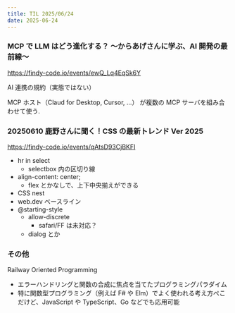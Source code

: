 ```yaml
---
title: TIL 2025/06/24
date: 2025-06-24
---
```


### MCP で LLM はどう進化する？ 〜からあげさんに学ぶ、AI 開発の最前線〜

https://findy-code.io/events/ewQ_Lq4EqSk6Y

AI 連携の規約（実態ではない）

MCP ホスト（Claud for Desktop, Cursor, ...） が複数の MCP サーバを組み合わせて使う.

### 20250610 鹿野さんに聞く！CSS の最新トレンド Ver 2025

https://findy-code.io/events/qAtsD93CjBKFI

- hr in select
  - selectbox 内の区切り線
- align-content: center;
  - flex とかなしで、上下中央揃えができる
- CSS nest
- web.dev ベースライン
- @starting-style
  - allow-discrete
    - safari/FF は未対応？
  - dialog とか

### その他

Railway Oriented Programming

- エラーハンドリングと関数の合成に焦点を当てたプログラミングパラダイム
- 特に関数型プログラミング（例えば F# や Elm）でよく使われる考え方ぺこだけど、JavaScript や TypeScript、Go などでも応用可能

